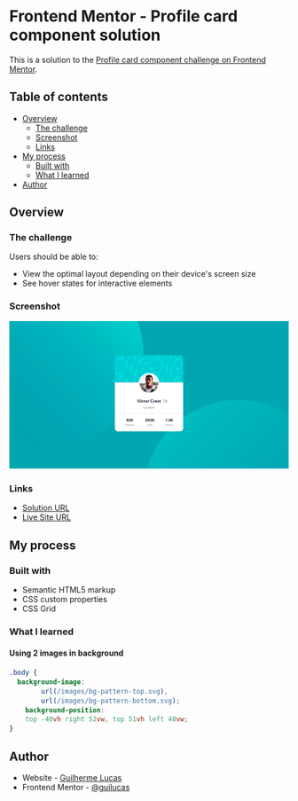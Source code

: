 # Frontend Mentor - Profile card component solution

This is a solution to the [Profile card component challenge on Frontend Mentor](https://www.frontendmentor.io/challenges/profile-card-component-cfArpWshJ). 

## Table of contents

- [Overview](#overview)
  - [The challenge](#the-challenge)
  - [Screenshot](#screenshot)
  - [Links](#links)
- [My process](#my-process)
  - [Built with](#built-with)
  - [What I learned](#what-i-learned)
- [Author](#author)

## Overview

### The challenge

Users should be able to:

- View the optimal layout depending on their device's screen size
- See hover states for interactive elements

### Screenshot

![](./images/screenshot.jpg)

### Links

- [Solution URL](https://github.com/GuiLucas/profile-card-component-main)
- [Live Site URL](https://guilucas.github.io/profile-card-component-main/)

## My process

### Built with

- Semantic HTML5 markup
- CSS custom properties
- CSS Grid

### What I learned

#### Using 2 images in background

```css
.body {
  background-image: 
        url(/images/bg-pattern-top.svg),
        url(/images/bg-pattern-bottom.svg);
    background-position: 
    top -40vh right 52vw, top 51vh left 48vw;
}
```

## Author

- Website - [Guilherme Lucas](https://www.guilhermelucas.com)
- Frontend Mentor - [@guilucas](https://www.frontendmentor.io/profile/guilucas)
